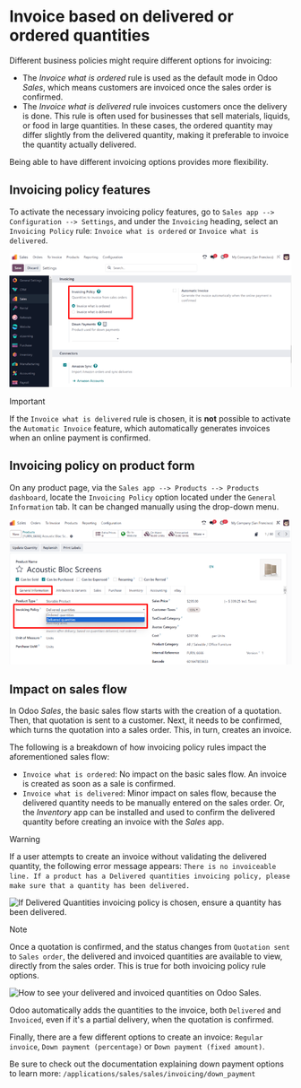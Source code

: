 # Invoice based on delivered or ordered quantities

Different business policies might require different options for
invoicing:

- The *Invoice what is ordered* rule is used as the default mode in Odoo
  *Sales*, which means customers are invoiced once the sales order is
  confirmed.
- The *Invoice what is delivered* rule invoices customers once the
  delivery is done. This rule is often used for businesses that sell
  materials, liquids, or food in large quantities. In these cases, the
  ordered quantity may differ slightly from the delivered quantity,
  making it preferable to invoice the quantity actually delivered.

Being able to have different invoicing options provides more
flexibility.

## Invoicing policy features

To activate the necessary invoicing policy features, go to
`Sales app -->
Configuration --> Settings`, and under the `Invoicing` heading, select
an `Invoicing Policy` rule: `Invoice what is ordered` or
`Invoice what is
delivered`.

<img src="invoicing_policy/invoicing-policy-setting.png"
class="align-center"
alt="Choosing an invoicing policy on Odoo Sales." />

> [!IMPORTANT]
> If the `Invoice what is delivered` rule is chosen, it is **not**
> possible to activate the `Automatic Invoice` feature, which
> automatically generates invoices when an online payment is confirmed.

## Invoicing policy on product form

On any product page, via the
`Sales app --> Products --> Products dashboard`, locate the
`Invoicing Policy` option located under the `General Information` tab.
It can be changed manually using the drop-down menu.

<img src="invoicing_policy/invoicing-policy-general-info-tab.png"
class="align-center"
alt="How to change your invoicing policy on a product form on Odoo Sales." />

## Impact on sales flow

In Odoo *Sales*, the basic sales flow starts with the creation of a
quotation. Then, that quotation is sent to a customer. Next, it needs to
be confirmed, which turns the quotation into a sales order. This, in
turn, creates an invoice.

The following is a breakdown of how invoicing policy rules impact the
aforementioned sales flow:

- `Invoice what is ordered`: No impact on the basic sales flow. An
  invoice is created as soon as a sale is confirmed.
- `Invoice what is delivered`: Minor impact on sales flow, because the
  delivered quantity needs to be manually entered on the sales order.
  Or, the *Inventory* app can be installed and used to confirm the
  delivered quantity before creating an invoice with the *Sales* app.

> [!WARNING]
> If a user attempts to create an invoice without validating the
> delivered quantity, the following error message appears:
> `There is no invoiceable line. If a product has a Delivered
> quantities invoicing policy, please make sure that a quantity has been delivered.`
>
> <img src="invoicing_policy/invoicing-policy-error-message.png"
> class="align-center"
> alt="If Delivered Quantities invoicing policy is chosen, ensure a quantity has been delivered." />

> [!NOTE]
> Once a quotation is confirmed, and the status changes from
> `Quotation sent` to `Sales order`, the delivered and invoiced
> quantities are available to view, directly from the sales order. This
> is true for both invoicing policy rule options.
>
> <img src="invoicing_policy/invoicing-policy-order-lines.png"
> class="align-center"
> alt="How to see your delivered and invoiced quantities on Odoo Sales." />
>
> Odoo automatically adds the quantities to the invoice, both
> `Delivered` and `Invoiced`, even if it's a partial delivery, when the
> quotation is confirmed.

Finally, there are a few different options to create an invoice:
`Regular invoice`, `Down payment (percentage)` or
`Down payment (fixed amount)`.

<div class="seealso">

Be sure to check out the documentation explaining down payment options
to learn more: `/applications/sales/sales/invoicing/down_payment`

</div>
